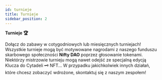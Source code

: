 ```yaml
---
id: turnieje
title: Turnieje
sidebar_position: 2
---
```


**Turnieje 🏆**

Dołącz do zabawy w cotygodniowych lub miesięcznych turniejach! Wszystkie turnieje mogą być motywowane nagrodami z naszego funduszu skarbowego społeczności **Nifty DAO** poprzez głosowanie tokenami. Niektórzy mistrzowie turnieju mogą nawet odejść ze specjalną edycją Klucza do Cytadeli 🗝️ NFT... W przypadku jakichkolwiek innych działań, które chcesz zobaczyć wdrożone, skontaktuj się z naszym zespołem!
